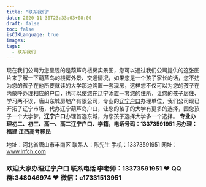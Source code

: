 ```yaml
---
title: "联系我们"
date: 2020-11-30T23:33:03+08:00
draft: false
toc: false
isCJKLanguage: true
images:
tags: 
  - 联系我们
---
```




现在我们公司为您呈现的是葫芦岛楼房实景图，您可以通过我们公司提供的这张图片来了解一下葫芦岛的楼房外景、交通情况，如果您是一个孩子家长的话，您不妨为您的孩子在他所要就读的大学那边购置一套现房，这样您不仅可以为您的孩子在内蒙呼办理相应的户口，也可以使您在辽宁添置一套您的住所，让您的孩子居住、学习两不误，唐山东城房地产有限公司，专业的[辽宁户口](https://lnfch.com/)办理单位，我们公司现已开拓了辽宁市场，代办辽宁葫芦岛户口，让您的孩子的大学有更多的选择，圆您孩子一个大学梦。**辽宁户口**办理首选东城，为您孩子选择大学多一个选择。 **专业办理初二、初三、高一、高二辽宁户口、学籍，电话号码：13373591951 另办理：福建 江西高考移民**



地址：河北省唐山市丰南区
联系人：陈先生
手机：13373591951
网址：www.lnfch.com



### 欢迎大家办理辽宁户口 联系电话 李老师：13373591951 ❤️ QQ群:348046974 ❤️ 微信：c17331513951 

